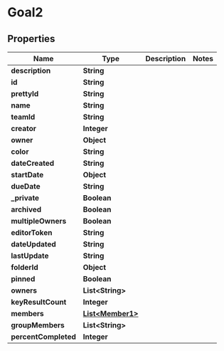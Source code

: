 

# Goal2


## Properties

| Name | Type | Description | Notes |
|------------ | ------------- | ------------- | -------------|
|**description** | **String** |  |  |
|**id** | **String** |  |  |
|**prettyId** | **String** |  |  |
|**name** | **String** |  |  |
|**teamId** | **String** |  |  |
|**creator** | **Integer** |  |  |
|**owner** | **Object** |  |  |
|**color** | **String** |  |  |
|**dateCreated** | **String** |  |  |
|**startDate** | **Object** |  |  |
|**dueDate** | **String** |  |  |
|**_private** | **Boolean** |  |  |
|**archived** | **Boolean** |  |  |
|**multipleOwners** | **Boolean** |  |  |
|**editorToken** | **String** |  |  |
|**dateUpdated** | **String** |  |  |
|**lastUpdate** | **String** |  |  |
|**folderId** | **Object** |  |  |
|**pinned** | **Boolean** |  |  |
|**owners** | **List&lt;String&gt;** |  |  |
|**keyResultCount** | **Integer** |  |  |
|**members** | [**List&lt;Member1&gt;**](Member1.md) |  |  |
|**groupMembers** | **List&lt;String&gt;** |  |  |
|**percentCompleted** | **Integer** |  |  |




